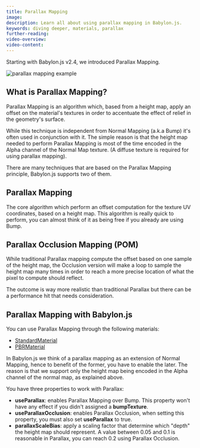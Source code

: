 ```yaml
---
title: Parallax Mapping
image: 
description: Learn all about using parallax mapping in Babylon.js.
keywords: diving deeper, materials, parallax
further-reading:
video-overview:
video-content:
---
```

 

Starting with Babylon.js v2.4, we introduced Parallax Mapping.

<Playground id="#10I31V#23" title="Parallax Mapping Example" description="Simple example of using parallax mapping in your scene." image="/img/playgroundsAndNMEs/features/divingDeeperParallaxMapping1.jpg"/>

![parallax mapping example](/img/how_to/Materials/parallax-mapping.jpg)

## What is Parallax Mapping?

Parallax Mapping is an algorithm which, based from a height map, apply an offset on the material's textures in order to accentuate the effect of relief in the geometry's surface.

While this technique is independent from Normal Mapping (a.k.a Bump) it's often used in conjunction with it. The simple reason is that the height map needed to perform Parallax Mapping is most of the time encoded in the Alpha channel of the Normal Map texture. (A diffuse texture is required for using parallax mapping).

There are many techniques that are based on the Parallax Mapping principle, Babylon.js supports two of them.

## Parallax Mapping

The core algorithm which perform an offset computation for the texture UV coordinates, based on a height map. This algorithm is really quick to perform, you can almost think of it as being free if you already are using Bump.

## Parallax Occlusion Mapping (POM)

While traditional Parallax mapping compute the offset based on one sample of the height map, the Occlusion version will make a loop to sample the height map many times in order to reach a more precise location of what the pixel to compute should reflect.

The outcome is way more realistic than traditional Parallax but there can be a performance hit that needs consideration.

## Parallax Mapping with Babylon.js

You can use Parallax Mapping through the following materials:

 - [StandardMaterial](/typedoc/classes/babylon.standardmaterial)
 - [PBRMaterial](/typedoc/classes/babylon.pbrmaterial)

In Babylon.js we think of a parallax mapping as an extension of Normal Mapping, hence to benefit of the former, you have to enable the later. The reason is that we support only the height map being encoded in the Alpha channel of the normal map, as explained above.

You have three properties to work with Parallax:

 - **useParallax**: enables Parallax Mapping over Bump. This property won't have any effect if you didn't assigned a **bumpTexture**.
 - **useParallaxOcclusion**: enables Parallax Occlusion, when setting this property, you must also set **useParallax** to true.
 - **parallaxScaleBias**: apply a scaling factor that determine which "depth" the height map should represent. A value between 0.05 and 0.1 is reasonable in Parallax, you can reach 0.2 using Parallax Occlusion.

